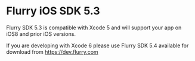 Flurry iOS SDK 5.3
============================

Flurry SDK 5.3 is compatible with  Xcode 5 and will support your app on iOS8 and prior iOS versions. 

If you are developing with Xcode 6 please use Flurry SDK 5.4 available for download from https://dev.flurry.com